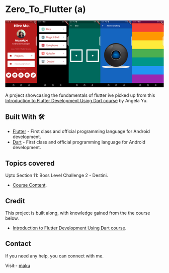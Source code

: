 # Zero_To_Flutter (a)

![](media/prac.png)

A project showcasing the fundamentals of flutter ive picked up from this [Introduction to Flutter Development Using Dart course](https://www.appbrewery.co/courses/851555/lectures/15448537) by Angela Yu. 

## Built With 🛠
- [Flutter](https://kotlinlang.org/) - First class and official programming language for Android development.
- [Dart](https://kotlinlang.org/) - First class and official programming language for Android development.

## Topics covered
Upto Section 11: Boss Level Challenge 2 - Destini.
- [Course Content](https://github.com/londonappbrewery/Flutter-Course-Resources).

## Credit
This project is built along, with knowledge gained from the the course below.
- [Introduction to Flutter Development Using Dart course](https://www.udemy.com/course/flutter-bootcamp-with-dart/learn/lecture/14485452#overview0).

## Contact
If you need any help, you can connect with me.

Visit:- [maku](https://maku.dev)
